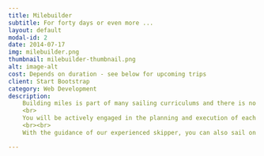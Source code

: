 ```yaml
---
title: Milebuilder
subtitle: For forty days or even more ...
layout: default
modal-id: 2
date: 2014-07-17
img: milebuilder.png
thumbnail: milebuilder-thumbnail.png
alt: image-alt
cost: Depends on duration - see below for upcoming trips
client: Start Bootstrap
category: Web Development
description: 
    Building miles is part of many sailing curriculums and there is no better way to earn the nautical miles required than sailing in stunning locations. No matter if you are working towards RYA or ASA certifications, we can help you earn those miles in the most spectacular way! 
    <br>
    You will be actively engaged in the planning and execution of each passage and you’ll be learning together with other like-minded students.
    <br><br>
    With the guidance of our experienced skipper, you can also sail on longer passagesor or even do a Yachmaster Ocean qualifying passage (600NM). 

---
```

